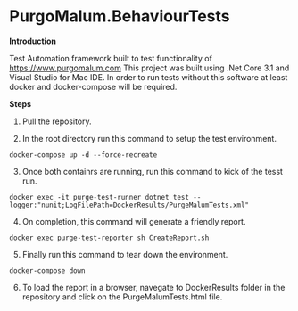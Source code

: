 # PurgoMalum.BehaviourTests
**Introduction**

Test Automation framework built to test functionality of https://www.purgomalum.com
This project was built using .Net Core 3.1 and Visual Studio for Mac IDE.
In order to run tests without this software at least docker and docker-compose will be required.

**Steps**
1. Pull the repository.

2. In the root directory run this command to setup the test environment.

`docker-compose up -d --force-recreate`

3. Once both containrs are running, run this command to kick of the tesst run.

`docker exec -it purge-test-runner dotnet test --logger:"nunit;LogFilePath=DockerResults/PurgeMalumTests.xml"`

4. On completion, this command will generate a friendly report.

`docker exec purge-test-reporter sh CreateReport.sh`

5. Finally run this command to tear down the environment.

`docker-compose down`

6. To load the report in a browser, navegate to DockerResults folder in the repository and click on the PurgeMalumTests.html file.
